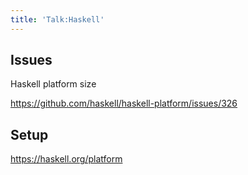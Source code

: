 ```yaml
---
title: 'Talk:Haskell'
---
```


## Issues

Haskell platform size

<https://github.com/haskell/haskell-platform/issues/326>

## Setup

<https://haskell.org/platform>
